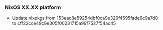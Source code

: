 
### NixOS XX.XX platform

- Update nixpkgs from 153eac8e59254dbf0ca9e320f4595fade6c9a7d0 to cff22cce49c8e305f00231715a99f7527f54ac45
